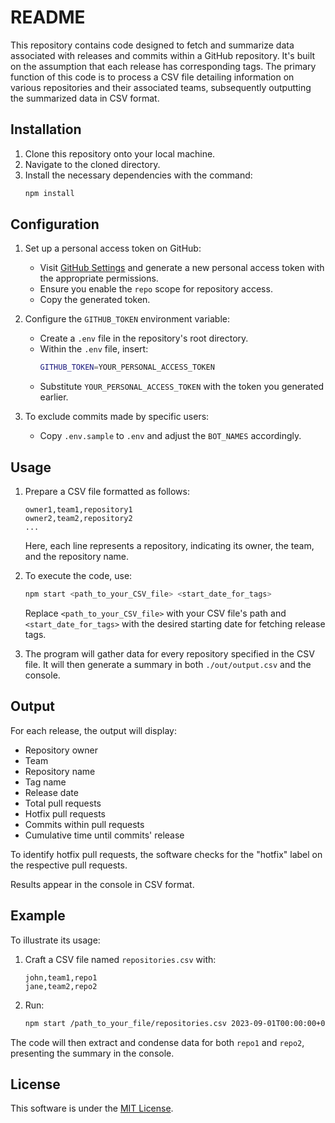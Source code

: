 # README

This repository contains code designed to fetch and summarize data associated with releases and commits within a GitHub repository. It's built on the assumption that each release has corresponding tags. The primary function of this code is to process a CSV file detailing information on various repositories and their associated teams, subsequently outputting the summarized data in CSV format.

## Installation

1. Clone this repository onto your local machine.
2. Navigate to the cloned directory.
3. Install the necessary dependencies with the command:
   ```bash
   npm install
   ```

## Configuration

1. Set up a personal access token on GitHub:

   - Visit [GitHub Settings](https://github.com/settings/tokens) and generate a new personal access token with the appropriate permissions.
   - Ensure you enable the `repo` scope for repository access.
   - Copy the generated token.

2. Configure the `GITHUB_TOKEN` environment variable:

   - Create a `.env` file in the repository's root directory.
   - Within the `.env` file, insert:
     ```bash
     GITHUB_TOKEN=YOUR_PERSONAL_ACCESS_TOKEN
     ```
   - Substitute `YOUR_PERSONAL_ACCESS_TOKEN` with the token you generated earlier.

3. To exclude commits made by specific users:
   - Copy `.env.sample` to `.env` and adjust the `BOT_NAMES` accordingly.

## Usage

1. Prepare a CSV file formatted as follows:

   ```csv
   owner1,team1,repository1
   owner2,team2,repository2
   ...
   ```

   Here, each line represents a repository, indicating its owner, the team, and the repository name.

2. To execute the code, use:

   ```bash
   npm start <path_to_your_CSV_file> <start_date_for_tags>
   ```

   Replace `<path_to_your_CSV_file>` with your CSV file's path and `<start_date_for_tags>` with the desired starting date for fetching release tags.

3. The program will gather data for every repository specified in the CSV file. It will then generate a summary in both `./out/output.csv` and the console.

## Output

For each release, the output will display:

- Repository owner
- Team
- Repository name
- Tag name
- Release date
- Total pull requests
- Hotfix pull requests
- Commits within pull requests
- Cumulative time until commits' release

To identify hotfix pull requests, the software checks for the "hotfix" label on the respective pull requests.

Results appear in the console in CSV format.

## Example

To illustrate its usage:

1. Craft a CSV file named `repositories.csv` with:

   ```csv
   john,team1,repo1
   jane,team2,repo2
   ```

2. Run:
   ```bash
   npm start /path_to_your_file/repositories.csv 2023-09-01T00:00:00+09:00
   ```

The code will then extract and condense data for both `repo1` and `repo2`, presenting the summary in the console.

## License

This software is under the [MIT License](LICENSE).
